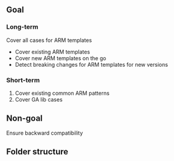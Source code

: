 ## Goal
### Long-term
Cover all cases for ARM templates
  - Cover existing ARM templates
  - Cover new ARM templates on the go
  - Detect breaking changes for ARM templates for new versions

### Short-term
1. Cover existing common ARM patterns
2. Cover GA lib cases

## Non-goal
Ensure backward compatibility


## Folder structure
```

```
